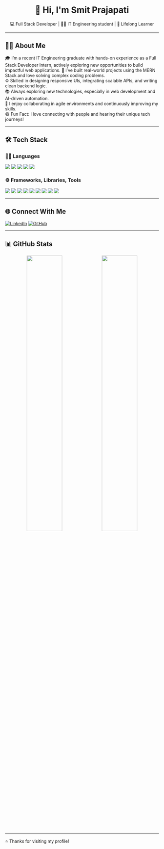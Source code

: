 <h1 align="center">👋 Hi, I'm Smit Prajapati</h1>

<p align="center">
💻 Full Stack Developer | 👨‍🎓 IT Engineering student | 🚀 Lifelong Learner  
</p>

---

## 🧑‍💼 About Me

🎓 I’m a recent IT Engineering graduate with hands-on experience as a Full Stack Developer Intern, actively exploring new opportunities to build impactful web applications. 
🔧 I’ve built real-world projects using the MERN Stack and love solving complex coding problems.  
⚙️ Skilled in designing responsive UIs, integrating scalable APIs, and writing clean backend logic.  
📚 Always exploring new technologies, especially in web development and AI-driven automation.  
🤝 I enjoy collaborating in agile environments and continuously improving my skills.  
😄 Fun Fact: I love connecting with people and hearing their unique tech journeys!

---

## 🛠️ Tech Stack

### 👨‍💻 Languages  
<img src="https://img.shields.io/badge/JavaScript-F7DF1E?logo=javascript&logoColor=black&style=for-the-badge" /> <img src="https://img.shields.io/badge/C++-00599C?logo=c%2B%2B&logoColor=white&style=for-the-badge" /> <img src="https://img.shields.io/badge/Java-007396?logo=java&logoColor=white&style=for-the-badge" /> <img src="https://img.shields.io/badge/HTML5-E34F26?logo=html5&logoColor=white&style=for-the-badge" /> <img src="https://img.shields.io/badge/CSS3-1572B6?logo=css3&logoColor=white&style=for-the-badge" />

### ⚙️ Frameworks, Libraries, Tools  
<img src="https://img.shields.io/badge/React-61DAFB?logo=react&logoColor=black&style=for-the-badge" /> <img src="https://img.shields.io/badge/Node.js-339933?logo=nodedotjs&logoColor=white&style=for-the-badge" /> <img src="https://img.shields.io/badge/Express.js-000000?logo=express&logoColor=white&style=for-the-badge" /> <img src="https://img.shields.io/badge/TailwindCSS-06B6D4?logo=tailwindcss&logoColor=white&style=for-the-badge" /> <img src="https://img.shields.io/badge/MongoDB-47A248?logo=mongodb&logoColor=white&style=for-the-badge" /> <img src="https://img.shields.io/badge/Postman-FF6C37?logo=postman&logoColor=white&style=for-the-badge" /> <img src="https://img.shields.io/badge/Git-F05032?logo=git&logoColor=white&style=for-the-badge" /> <img src="https://img.shields.io/badge/GitHub-181717?logo=github&logoColor=white&style=for-the-badge" /> <img src="https://img.shields.io/badge/VSCode-007ACC?logo=visualstudiocode&logoColor=white&style=for-the-badge" />

---

## 🌐 Connect With Me

[![LinkedIn](https://img.shields.io/badge/LinkedIn-0A66C2?logo=linkedin&logoColor=white&style=for-the-badge)](https://www.linkedin.com/in/smitprajapati1607/)
[![GitHub](https://img.shields.io/badge/GitHub-181717?logo=github&logoColor=white&style=for-the-badge)](https://github.com/smit1607)

---

## 📊 GitHub Stats

<p align="center">
  <img src="https://github-readme-stats.vercel.app/api?username=smit1607&show_icons=true&theme=radical" width="48%" />
  <img src="https://github-readme-streak-stats.herokuapp.com/?user=smit1607&theme=radical" width="48%" />
</p>

---

⭐️ Thanks for visiting my profile!  
